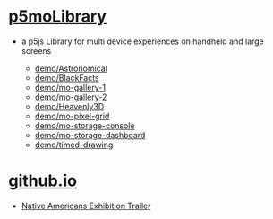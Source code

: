 # [p5moLibrary](https://github.com/molab-itp/p5moLibrary)

- a p5js Library for multi device experiences on handheld and large screens

  - [demo/Astronomical](demo/Astronomical?v=41)
  - [demo/BlackFacts](demo/BlackFacts?v=41)
  - [demo/mo-gallery-1](demo/mo-gallery-1/)
  - [demo/mo-gallery-2](demo/mo-gallery-2)
  - [demo/Heavenly3D](demo/Heavenly3D?v=41)
  - [demo/mo-pixel-grid](demo/mo-pixel-grid?v=41)
  - [demo/mo-storage-console](demo/mo-storage-console)
  - [demo/mo-storage-dashboard](demo/mo-storage-dashboard?v=41)
  - [demo/timed-drawing](demo/timed-drawing)

# [github.io](https://molab-itp.github.io/p5moLibrary/src?v=41)

- [Native Americans Exhibition Trailer](demo/BlackFacts?playlist=hpjNGTYvpxw)

<!--
# https://www.youtube.com/watch?v=hpjNGTYvpxw
# The Land Carries Our Ancestors: Contemporary Art by Native Americans Exhibition Trailer
 -->

